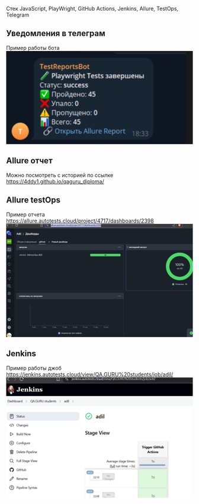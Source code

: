 Стек
JavaScript, PlayWright, GitHub Actions, Jenkins, Allure, TestOps, Telegram
## Уведомления в телеграм
Пример работы бота
![img.png](img.png)
## Allure отчет
Можно посмотреть с историей по ссылке https://4ddy1.github.io/qaguru_diploma/
## Allure testOps
Пример отчета
https://allure.autotests.cloud/project/4717/dashboards/2398
![img_1.png](img_1.png)
## Jenkins
Пример работы джоб
https://jenkins.autotests.cloud/view/QA.GURU%20students/job/adil/
![img_2.png](img_2.png)